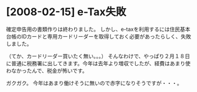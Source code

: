 # [2008-02-15] e-Tax失敗


確定申告用の書類作りは終わりました。
しかし、e-taxを利用するには住民基本台帳のIDカードと専用カードリーダーを取得しておく必要があったらしく、失敗しました。

（てか、カードリーダー買いたく無い。。。）
そんなわけで、やっぱり２月１８日に普通に税務署に出してきます。今年は去年より増収でしたが、経費はあまり使わなかったんで、税金が怖いです。

ガクガク。
今年はあまり働けそうに無いので赤字になりそうですが・・・。

